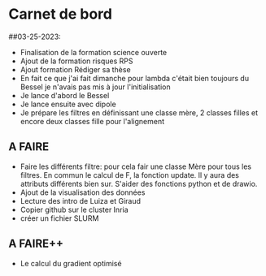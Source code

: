 # Carnet de bord

##03-25-2023:
- Finalisation de la formation science ouverte
- Ajout de la formation risques RPS
- Ajout formation Rédiger sa thèse
- En fait ce que j'ai fait dimanche pour lambda c'était bien toujours du Bessel je n'avais pas mis à jour l'initialisation
- Je lance d'abord le Bessel
- Je lance ensuite avec dipole
- Je prépare les filtres en définissant une classe mère, 2 classes filles et encore deux classes fille pour l'alignement

## A FAIRE
- Faire les différents filtre: pour cela fair une classe Mère pour tous les filtres. En commun le calcul de F, la fonction update. Il y aura des attributs différents bien sur. S'aider des fonctions python et de drawio. 
- Ajout de la visualisation des données
- Lecture des intro de Luiza et Giraud
- Copier github sur le cluster Inria
- créer un fichier SLURM

## A FAIRE++
- Le calcul du gradient optimisé